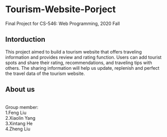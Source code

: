 # Tourism-Website-Porject
 Final Project for CS-546: Web Programming, 2020 Fall<br>
 ## Intorduction
This project aimed to build a tourism website that offers traveling information and provides review and rating function. Users can add tourist spots and share their rating, recommendations, and traveling tips with others.  The sharing information will help us update, replenish and perfect the travel data of the tourism website.<br>
## About us
<br>
Group member:<br>
1.Feng Liu<br>
2.Xiaolin Yang<br>
3.Xintang He<br>
4.Zheng Liu<br>
